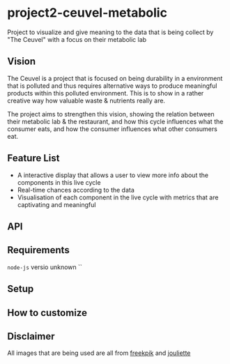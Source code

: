 # project2-ceuvel-metabolic
Project to visualize and give meaning to the data that is being collect by "The Ceuvel" with a focus on their metabolic lab

## Vision
The Ceuvel is a project that is focused on being durability in a environment that is polluted and thus requires alternative ways to produce meaningful products within this polluted environment. This is to show in a rather creative way how valuable waste & nutrients really are.   

The project aims to strengthen this vision, showing the relation between their metabolic lab & the restaurant, and how this cycle influences what the consumer eats, and how the consumer influences what other consumers eat.

## Feature List
- A interactive display that allows a user to view more info about the components in this live cycle
- Real-time chances according to the data
- Visualisation of each component in the live cycle with metrics that are captivating and meaningful

## API

## Requirements
`node-js` versio unknown
``

## Setup

## How to customize


## Disclaimer
All images that are being used are all from [freekpik](https://www.freepik.com/) and [jouliette](https://www.jouliette.net/map.html)